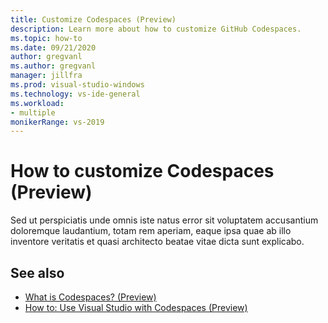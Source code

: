 ```yaml
---
title: Customize Codespaces (Preview)
description: Learn more about how to customize GitHub Codespaces.
ms.topic: how-to
ms.date: 09/21/2020
author: gregvanl
ms.author: gregvanl
manager: jillfra
ms.prod: visual-studio-windows
ms.technology: vs-ide-general
ms.workload:
- multiple
monikerRange: vs-2019
---
```


# How to customize Codespaces (Preview)

Sed ut perspiciatis unde omnis iste natus error sit voluptatem accusantium doloremque laudantium, totam rem aperiam, eaque ipsa quae ab illo inventore veritatis et quasi architecto beatae vitae dicta sunt explicabo.

## See also

- [What is Codespaces? (Preview)](codespaces-overview.md)
- [How to: Use Visual Studio with Codespaces (Preview)](use-visual-studio-with-codespaces.md)
